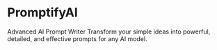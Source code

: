 # PromptifyAI
Advanced AI Prompt Writer Transform your simple ideas into powerful, detailed, and effective prompts for any AI model.
